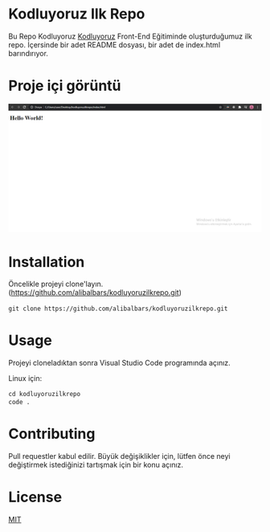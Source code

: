# Kodluyoruz Ilk Repo
Bu Repo Kodluyoruz [Kodluyoruz](https://www.kodluyoruz.org/) Front-End Eğitiminde oluşturduğumuz ilk repo. İçersinde bir adet README dosyası, bir adet de index.html barındırıyor.

# Proje içi görüntü
![proje_içi_goruntu](project_image.png "Proje içi görüntü")

# Installation 

Öncelikle projeyi clone'layın. (https://github.com/alibalbars/kodluyoruzilkrepo.git)

`git clone https://github.com/alibalbars/kodluyoruzilkrepo.git`

# Usage

Projeyi cloneladıktan sonra Visual Studio Code programında açınız.

Linux için:

```
cd kodluyoruzilkrepo
code .
```

# Contributing

Pull requestler kabul edilir. Büyük değişiklikler için, lütfen önce neyi değiştirmek istediğinizi tartışmak için bir konu açınız.

# License

[MIT](LICENSE)
